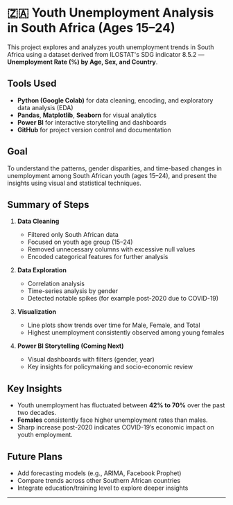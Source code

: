 # 🇿🇦 Youth Unemployment Analysis in South Africa (Ages 15–24)

This project explores and analyzes youth unemployment trends in South Africa using a dataset derived from ILOSTAT's SDG indicator 8.5.2 — **Unemployment Rate (%) by Age, Sex, and Country**.

## Tools Used
- **Python (Google Colab)** for data cleaning, encoding, and exploratory data analysis (EDA)
- **Pandas**, **Matplotlib**, **Seaborn** for visual analytics
- **Power BI** for interactive storytelling and dashboards
- **GitHub** for project version control and documentation

## Goal
To understand the patterns, gender disparities, and time-based changes in unemployment among South African youth (ages 15–24), and present the insights using visual and statistical techniques.


## Summary of Steps
1. **Data Cleaning**  
   - Filtered only South African data  
   - Focused on youth age group (15–24)  
   - Removed unnecessary columns with excessive null values  
   - Encoded categorical features for further analysis

2. **Data Exploration**  
   - Correlation analysis  
   - Time-series analysis by gender  
   - Detected notable spikes (for example post-2020 due to COVID-19)

3. **Visualization**  
   - Line plots show trends over time for Male, Female, and Total  
   - Highest unemployment consistently observed among young females

4. **Power BI Storytelling (Coming Next)**  
   - Visual dashboards with filters (gender, year)  
   - Key insights for policymaking and socio-economic review

## Key Insights
- Youth unemployment has fluctuated between **42% to 70%** over the past two decades.
- **Females** consistently face higher unemployment rates than males.
- Sharp increase post-2020 indicates COVID-19’s economic impact on youth employment.

## Future Plans
- Add forecasting models (e.g., ARIMA, Facebook Prophet)
- Compare trends across other Southern African countries
- Integrate education/training level to explore deeper insights

---

